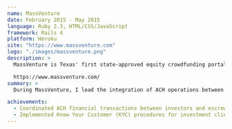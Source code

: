 ```yaml
---
name: MassVenture
date: February 2015 - May 2015
language: Ruby 2.3, HTML/CSS/JavaScript
framework: Rails 4
platform: Heroku
site: "https://www.massventure.com"
logo: "./images/massventure.png"
description: >
  MassVenture is Texas' first state-approved equity crowdfunding portal for real estate investments.

  https://www.massventure.com/
summary: >
  During MassVenture, I lead the integration of ACH operations between investement clients and GoldStar, their escrow service for crowd-funding.

achievements:
  - Coordinated ACH financial transactions between investors and escrow institutions
  - Implemented Know Your Customer (KYC) procedures for investment clients
---
```

